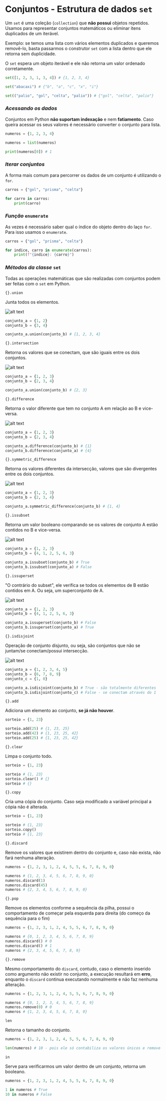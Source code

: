 # Conjuntos - Estrutura de dados `set`

Um `set` é uma coleção (`collection`) que **não possui** objetos repetidos. Usamos para representar conjuntos matemáticos ou eliminar itens duplicados de um iterável.

Exemplo: se temos uma lista com vários elementos duplicados e queremos removê-lo, basta passarmos o construtor `set` com a lista dentro que ele retorna sem duplicidade.

O `set` espera um objeto iterável e ele não retorna um valor ordenado corretamente.

~~~python
set([1, 2, 3, 1, 3, 4]) # {1, 2, 3, 4}

set("abacaxi") # {"b", "a", "c", "x", "i"}

set(("palio", "gol", "celta", "palio")) # {"gol", "celta", "palio"}
~~~

### _Acessando os dados_

Conjuntos em Python **não suportam indexação** e nem **fatiamento**. Caso queira acessar os seus valores é necessário converter o conjunto para lista. 

~~~python
numeros = {1, 2, 3, 4}

numeros = list(numeros)

print(numeros[0]) # 1
~~~

### _Iterar conjuntos_

A forma mais comum para percorrer os dados de um conjunto é utilizando o `for`.

~~~python
carros = {"gol", "prisma", "celta"}

for carro in carros:
    print(carro)
~~~

### _Função_ `enumerate`

As vezes é necessário saber qual o índice do objeto dentro do laço `for`. Para isso usamos o `enumerate`.

~~~python
carros = {"gol", "prisma", "celta"}

for indice, carro in enumerate(carros):
    print(f"{indice}: {carro}")
~~~

### _Métodos da classe_ `set`

Todas as operações matemáticas que são realizadas com conjuntos podem ser feitas com o `set` em Python.

`{}.union`

Junta todos os elementos.

![alt text](image-5.png)

~~~python
conjunto_a = {1, 2}
conjunto_b = {3, 4}

conjunto_a.union(conjunto_b) # {1, 2, 3, 4}
~~~

`{}.intersection`

Retorna os valores que se conectam, que são iguais entre os dois conjuntos. 

![alt text](image-4.png)

~~~python
conjunto_a = {1, 2, 3}
conjunto_b = {2, 3, 4}

conjunto_a.union(conjunto_b) # {2, 3}
~~~

`{}.difference`

Retorna o valor diferente que tem no conjunto A em relação ao B e vice-versa.

![alt text](image-3.png)

~~~python
conjunto_a = {1, 2, 3}
conjunto_b = {2, 3, 4}

conjunto_a.difference(conjunto_b) # {1}
conjunto_b.difference(conjunto_a) # {4}
~~~

`{}.symmetric_difference`

Retorna os valores diferentes da intersecção, valores que são divergentes entre os dois conjuntos.

![alt text](image-2.png)

~~~python
conjunto_a = {1, 2, 3}
conjunto_b = {2, 3, 4}

conjunto_a.symmetric_difference(conjunto_b) # {1, 4}
~~~

`{}.issubset`

Retorna um valor booleano comparando se os valores de conjunto A estão contidos no B e vice-versa.

![alt text](image-1.png)

~~~python
conjunto_a = {1, 2, 3}
conjunto_b = {4, 1, 2, 5, 6, 3}

conjunto_a.issubset(conjunto_b) # True
conjunto_b.issubset(conjunto_a) # False
~~~

`{}.issuperset`

"O contrário do subset", ele verifica se todos os elementos de B estão contidos em A. Ou seja, um superconjunto de A.

![alt text](image-6.png)

~~~python
conjunto_a = {1, 2, 3}
conjunto_b = {4, 1, 2, 5, 6, 3}

conjunto_a.issuperset(conjunto_b) # False
conjunto_b.issuperset(conjunto_a) # True
~~~

`{}.isdisjoint`

Operação de conjunto disjunto, ou seja, são conjuntos que não se juntam/se conectam/possui intersecção. 

![alt text](image-7.png)

~~~python
conjunto_a = {1, 2, 3, 4, 5}
conjunto_b = {6, 7, 8, 9}
conjunto_c = {1, 0}

conjunto_a.isdisjoint(conjunto_b) # True - são totalmente diferentes
conjunto_b.isdisjoint(conjunto_c) # False - se conectam através do 1
~~~

`{}.add`

Adiciona um elemento ao conjunto, **se já não houver**.

~~~python
sorteio = {1, 23}

sorteio.add(25) # {1, 23, 25}
sorteio.add(42) # {1, 23, 25, 42}
sorteio.add(25) # {1, 23, 25, 42}
~~~

`{}.clear`

Limpa o conjunto todo.

~~~python
sorteio = {1, 23}

sorteio # {1, 23}
sorteio.clear() # {}
sorteio # {}
~~~

`{}.copy`

Cria uma cópia do conjunto. Caso seja modificado a variável principal a cópia não é alterada. 

~~~python
sorteio = {1, 23}

sorteio # {1, 23}
sorteio.copy()
sorteio # {1, 23}
~~~

`{}.discard`

Remove os valores que existirem dentro do conjunto e, caso não exista, não fará nenhuma alteração.

~~~python
numeros = {1, 2, 3, 1, 2, 4, 5, 5, 6, 7, 8, 9, 0}

numeros # {1, 2, 3, 4, 5, 6, 7, 8, 9, 0}
numeros.discard(1)
numeros.discard(45)
numeros # {2, 3, 4, 5, 6, 7, 8, 9, 0}
~~~

`{}.pop`

Remove os elementos conforme a sequência da pilha, possui o comportamento de começar pela esquerda para direita (do começo da sequência para o fim)

~~~python
numeros = {1, 2, 3, 1, 2, 4, 5, 5, 6, 7, 8, 9, 0}

numeros # {0, 1, 2, 3, 4, 5, 6, 7, 8, 9}
numeros.discard() # 0
numeros.discard() # 1
numeros # {2, 3, 4, 5, 6, 7, 8, 9}
~~~

`{}.remove`

Mesmo comportamento do `discard`, contudo, caso o elemento inserido como argumento não existir no conjunto, a execução resultará em **erro**, enquanto o `discard` continua executando normalmente e não faz nenhuma alteração.

~~~python
numeros = {1, 2, 3, 1, 2, 4, 5, 5, 6, 7, 8, 9, 0}

numeros # {0, 1, 2, 3, 4, 5, 6, 7, 8, 9}
numeros.remove(0) # 0
numeros # {1, 2, 3, 4, 5, 6, 7, 8, 9}
~~~

`len`

Retorna o tamanho do conjunto.

~~~python
numeros = {1, 2, 3, 1, 2, 4, 5, 5, 6, 7, 8, 9, 0}

len(numeros) # 10 - pois ele só contabiliza os valores únicos e remove os duplicados.
~~~

`in`

Serve para verificarmos um valor dentro de um conjunto, retorna um booleano.

~~~python
numeros = {1, 2, 3, 1, 2, 4, 5, 5, 6, 7, 8, 9, 0}

1 in numeros # True
10 in numeros # False
~~~